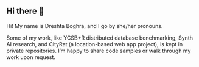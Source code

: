 ## Hi there 👋

<!--
**dboghra/dboghra** is a ✨ _special_ ✨ repository because its `README.md` (this file) appears on your GitHub profile.

Here are some ideas to get you started:

- 🔭 I’m currently working on ...
- 🌱 I’m currently learning ...
- 👯 I’m looking to collaborate on ...
- 🤔 I’m looking for help with ...
- 💬 Ask me about ...
- 📫 How to reach me: ...
- 😄 Pronouns: ...
- ⚡ Fun fact: ...
-->
Hi! My name is Dreshta Boghra, and I go by she/her pronouns.

Some of my work, like YCSB+R distributed database benchmarking, Synth AI research, and CityRat (a location-based web app project), is kept in private repositories. I’m happy to share code samples or walk through my work upon request.
